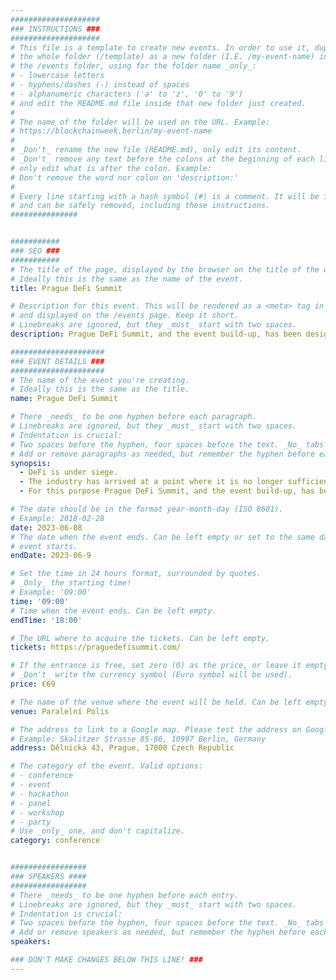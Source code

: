 ```yaml
---
####################
### INSTRUCTIONS ###
####################
# This file is a template to create new events. In order to use it, duplicate
# the whole folder (/template) as a new folder (I.E. /my-event-name) inside of
# the /events folder, using for the folder name _only_:
# - lowercase letters
# - hyphens/dashes (-) instead of spaces
# - alphanumeric characters ('a' to 'z', '0' to '9')
# and edit the README.md file inside that new folder just created.
#
# The name of the folder will be used on the URL. Example:
# https://blockchainweek.berlin/my-event-name
#
# _Don't_ rename the new file (README.md), only edit its content.
# _Don't_ remove any text before the colons at the beginning of each line,
# only edit what is after the colon. Example:
# Don't remove the word nor colon on 'description:'
#
# Every line starting with a hash symbol (#) is a comment. It will be ignored
# and can be safely removed, including these instructions.
###############


###########
### SEO ###
###########
# The title of the page, displayed by the browser on the title of the window.
# Ideally this is the same as the name of the event.
title: Prague DeFi Summit

# Description for this event. This will be rendered as a <meta> tag in the HTML,
# and displayed on the /events page. Keep it short.
# Linebreaks are ignored, but they _must_ start with two spaces.
description: Prague DeFi Summit, and the event build-up, has been designed around community collaboration and idea iteration. The Summit is going to be filled with presentations, panels, fireside chats and networking. Are we ready to seize the opportunity?

#####################
### EVENT DETAILS ###
#####################
# The name of the event you're creating.
# Ideally this is the same as the title.
name: Prague DeFi Summit

# There _needs_ to be one hyphen before each paragraph.
# Linebreaks are ignored, but they _must_ start with two spaces.
# Indentation is crucial:
# Two spaces before the hyphen, four spaces before the text. _No_ tabs allowed.
# Add or remove paragraphs as needed, but remember the hyphen before each entry.
synopsis:
  - DeFi is under siege.
  - The industry has arrived at a point where it is no longer sufficient to just keep saying “let’s get back to building”. We risk losing a bankless future unless the community comes together and collaborates on an action plan. Does the plan involve collaborating with the legacy establishment, or is it centered around scorched-earth policy? What are the key pillars of the plan? The community needs to decide, the industry needs to take action. 
  - For this purpose Prague DeFi Summit, and the event build-up, has been designed around community collaboration and idea iteration. The Summit is going to be filled with presentations, panels, fireside chats and networking. Are we ready to seize the opportunity?

# The date should be in the format year-month-day (ISO 8601).
# Example: 2018-02-28
date: 2023-06-08
# The date when the event ends. Can be left empty or set to the same day the
# event starts.
endDate: 2023-06-9

# Set the time in 24 hours format, surrounded by quotes.
# _Only_ the starting time!
# Example: '09:00'
time: '09:00'
# Time when the event ends. Can be left empty.
endTime: '18:00'

# The URL where to acquire the tickets. Can be left empty.
tickets: https://praguedefisummit.com/

# If the entrance is free, set zero (0) as the price, or leave it empty.
# _Don't_ write the currency symbol (Euro symbol will be used).
price: €69

# The name of the venue where the event will be held. Can be left empty.
venue: Paralelní Polis

# The address to link to a Google map. Please test the address on Google Maps.
# Example: Skalitzer Strasse 85-86, 10997 Berlin, Germany
address: Dělnická 43, Prague, 17000 Czech Republic

# The category of the event. Valid options:
# - conference
# - event
# - hackathon
# - panel
# - workshop
# - party
# Use _only_ one, and don't capitalize.
category: conference


#################
### SPEAKERS ####
#################
# There _needs_ to be one hyphen before each entry.
# Linebreaks are ignored, but they _must_ start with two spaces.
# Indentation is crucial:
# Two spaces before the hyphen, four spaces before the text. _No_ tabs allowed.
# Add or remove speakers as needed, but remember the hyphen before each entry.
speakers:

### DON'T MAKE CHANGES BELOW THIS LINE! ###
---
```


<!-- ### DON'T MAKE CHANGES BELOW THIS LINE! ### -->

<Event-Content/>
